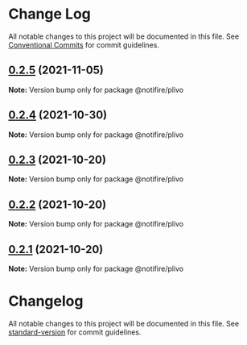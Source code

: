 # Change Log

All notable changes to this project will be documented in this file.
See [Conventional Commits](https://conventionalcommits.org) for commit guidelines.

## [0.2.5](https://github.com/notifirehq/plivo/compare/v0.2.4...v0.2.5) (2021-11-05)

**Note:** Version bump only for package @notifire/plivo





## [0.2.4](https://github.com/notifirehq/plivo/compare/v0.2.3...v0.2.4) (2021-10-30)

**Note:** Version bump only for package @notifire/plivo





## [0.2.3](https://github.com/notifirehq/plivo/compare/v0.2.2...v0.2.3) (2021-10-20)

**Note:** Version bump only for package @notifire/plivo





## [0.2.2](https://github.com/notifirehq/plivo/compare/v0.1.4...v0.2.2) (2021-10-20)

**Note:** Version bump only for package @notifire/plivo





## [0.2.1](https://github.com/notifirehq/plivo/compare/v0.1.4...v0.2.1) (2021-10-20)

**Note:** Version bump only for package @notifire/plivo





# Changelog

All notable changes to this project will be documented in this file. See [standard-version](https://github.com/conventional-changelog/standard-version) for commit guidelines.
